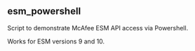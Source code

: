 esm_powershell
--------------

Script to demonstrate McAfee ESM API access via Powershell. 

Works for ESM versions 9 and 10.


